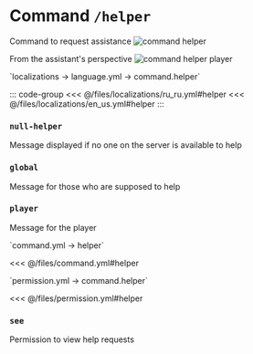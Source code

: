 # Command `/helper`

Command to request assistance
![command helper](/commandhelper.png)

From the assistant's perspective
![command helper player](/commandhelperadmin.png)

[//]: # (localization)
<!--@include: @/parts/words.md#localization--> 
<!--@include: @/parts/words.md#path--> `localizations → language.yml → command.helper`

<!--@include: @/parts/words.md#default--> 

::: code-group
<<< @/files/localizations/ru_ru.yml#helper
<<< @/files/localizations/en_us.yml#helper
:::

### `null-helper`

Message displayed if no one on the server is available to help

### `global`

Message for those who are supposed to help

### `player`

Message for the player

[//]: # (command.yml)
<!--@include: @/parts/words.md#setting-->
<!--@include: @/parts/words.md#path--> `command.yml → helper`

<!--@include: @/parts/words.md#default-->
<<< @/files/command.yml#helper

<!--@include: @/parts/enable.md-->
<!--@include: @/parts/range.md-->
<!--@include: @/parts/aliases.md-->
<!--@include: @/parts/destination.md-->
<!--@include: @/parts/cooldown.md-->
<!--@include: @/parts/sound.md-->

[//]: # (permission.yml)
<!--@include: @/parts/words.md#permission-->
<!--@include: @/parts/words.md#path--> `permission.yml → command.helper`

<!--@include: @/parts/words.md#default-->
<<< @/files/permission.yml#helper

<!--@include: @/parts/permission/permissionTier3.md-->

### `see`

Permission to view help requests

<!--@include: @/parts/permission/cooldown.md-->
<!--@include: @/parts/permission/sound.md-->